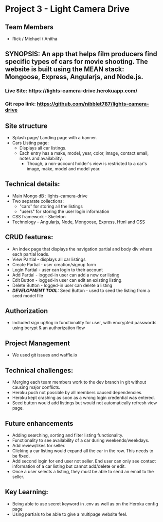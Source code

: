 # Project 3 - Light Camera Drive
## Team Members
* Rick / Michael / Anitha

## **SYNOPSIS:** An app that helps film producers find specific types of cars for movie shooting. The website is built using the MEAN stack: Mongoose, Express, Angularjs, and Node.js.

### Live Site: https://lights-camera-drive.herokuapp.com/
### Git repo link: https://github.com/nibblet787/lights-camera-drive


## Site structure
* Splash page/ Landing page with a banner.
* Cars Listing page:
  * Displays all car listings.
  * Each entry has a make, model, year, color, image, contact email, notes and availability.
    * Though, a non-account holder's view is restricted to a car's image, make, model and model year.

## Technical details:
* Main Mongo dB : lights-camera-drive
* Two separate collections:
  * "cars" for storing all the listings
  * "users" for storing the user login information
* CSS framework - Skeleton
* Technology - Angularjs, Node, Mongoose, Express, Html and CSS

## CRUD features:
* An index page that displays the navigation partial and body div where each partial loads.
* View Partial - displays all car listings
* Create Partial - user creation/signup form 
* Login Partial - user can login to their account
* Add Partial - logged-in user can add a new car listing
* Edit Button - logged-in user can edit an existing listing.
* Delete Button - logged-in user can delete a listing
* ***DEVELOPMENT TOOL:*** Seed Button - used to seed the listing from a seed model file


## Authorization
* Included sign up/log in functionality for user, with encrypted passwords using bcrypt & an authorization flow

## Project Management 
* We used git issues and waffle.io


## Technical challenges:
* Merging each team members work to the dev branch in git without causing major conflicts.
* Heroku push not possible by all members caused dependencies.
* Heroku kept crashing as soon as a wrong login credential was entered.
* Seed button would add listings but would not automatically refresh view page.

## Future enhancements
* Adding searching, sorting and filter listing functionality.
* Functionality to see availability of a car during weekends/weekdays.
* Add review/likes for seller.
* Clicking a car listing would expand all the car in the row. This needs to be fixed.
* Add second login for end user not seller. End user can only see contact information of a car listing but cannot add/delete or edit.
* Once a user selects a listing, they must be able to send an email to the seller.


## Key Learning:
* Being able to use secret keyword in .env as well as on the Heroku config page
* Using partials to be able to give a multipage website feel.
